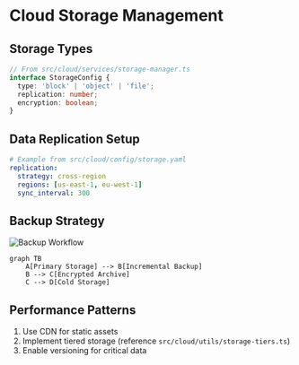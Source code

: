 # Cloud Storage Management

## Storage Types
```ts
// From src/cloud/services/storage-manager.ts
interface StorageConfig {
  type: 'block' | 'object' | 'file';
  replication: number;
  encryption: boolean;
}
```

## Data Replication Setup
```yaml
# Example from src/cloud/config/storage.yaml
replication:
  strategy: cross-region
  regions: [us-east-1, eu-west-1]
  sync_interval: 300
```

## Backup Strategy
![Backup Workflow](diagrams/backup-flow.png)
```mermaid
graph TB
    A[Primary Storage] --> B[Incremental Backup]
    B --> C[Encrypted Archive]
    C --> D[Cold Storage]
```

## Performance Patterns
1. Use CDN for static assets
2. Implement tiered storage (reference `src/cloud/utils/storage-tiers.ts`)
3. Enable versioning for critical data